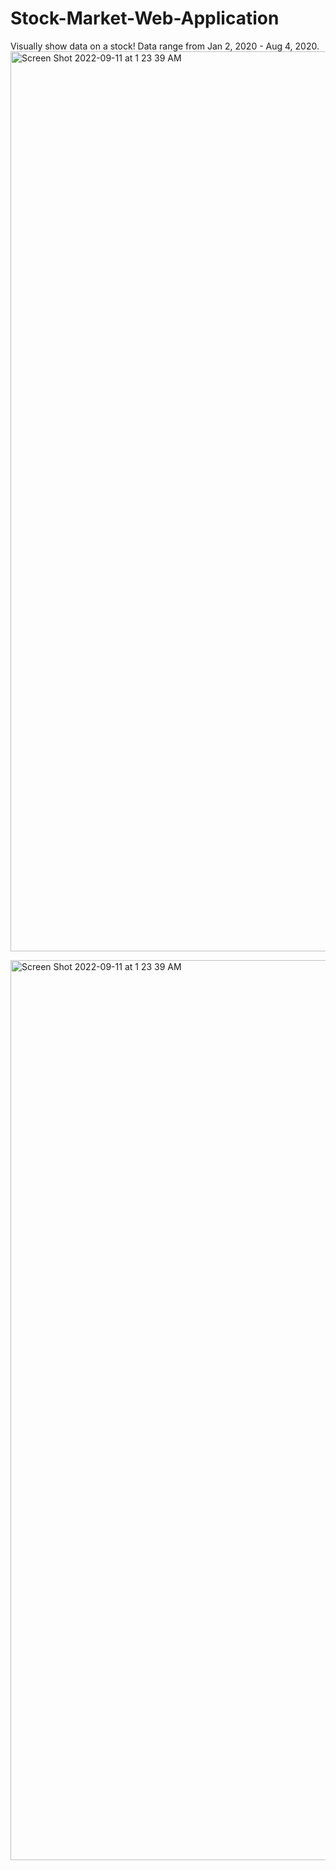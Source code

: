 # Stock-Market-Web-Application
Visually show data on a stock! Data range from Jan 2, 2020 - Aug 4, 2020.
<img width="1440" alt="Screen Shot 2022-09-11 at 1 23 39 AM" src="https://user-images.githubusercontent.com/68800076/189513767-cb25fa55-af55-486f-bdd9-523108fa6b27.png">

<img width="1440" alt="Screen Shot 2022-09-11 at 1 23 39 AM" src="https://user-images.githubusercontent.com/68800076/189513771-760d65eb-7e67-4d78-9ba9-b3d5fc1682b7.png">
